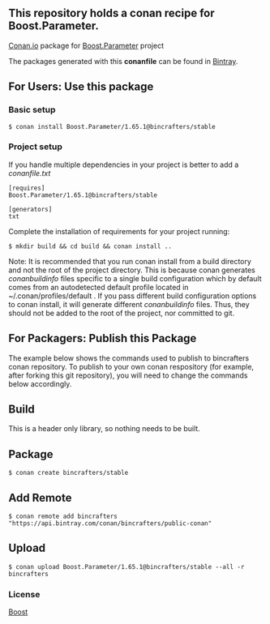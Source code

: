 ## This repository holds a conan recipe for Boost.Parameter.

[Conan.io](https://conan.io) package for [Boost.Parameter](https://github.com/Boostorg/Parameter) project

The packages generated with this **conanfile** can be found in [Bintray](https://bintray.com/bincrafters/public-conan/Boost.Parameter%3Abincrafters).

## For Users: Use this package

### Basic setup

    $ conan install Boost.Parameter/1.65.1@bincrafters/stable

### Project setup

If you handle multiple dependencies in your project is better to add a *conanfile.txt*

    [requires]
    Boost.Parameter/1.65.1@bincrafters/stable

    [generators]
    txt

Complete the installation of requirements for your project running:

    $ mkdir build && cd build && conan install ..
	
Note: It is recommended that you run conan install from a build directory and not the root of the project directory.  This is because conan generates *conanbuildinfo* files specific to a single build configuration which by default comes from an autodetected default profile located in ~/.conan/profiles/default .  If you pass different build configuration options to conan install, it will generate different *conanbuildinfo* files.  Thus, they should not be added to the root of the project, nor committed to git. 

## For Packagers: Publish this Package

The example below shows the commands used to publish to bincrafters conan repository. To publish to your own conan respository (for example, after forking this git repository), you will need to change the commands below accordingly. 

## Build  

This is a header only library, so nothing needs to be built.

## Package 

    $ conan create bincrafters/stable
	
## Add Remote

	$ conan remote add bincrafters "https://api.bintray.com/conan/bincrafters/public-conan"

## Upload

    $ conan upload Boost.Parameter/1.65.1@bincrafters/stable --all -r bincrafters

### License
[Boost](www.boost.org/LICENSE_1_0.txt)
